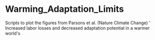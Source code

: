 # Warming_Adaptation_Limits
Scripts to plot the figures from Parsons et al. (Nature Climate Change) ' Increased labor losses and decreased adaptation potential in a warmer world's
